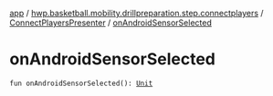 [app](../../index.md) / [hwp.basketball.mobility.drillpreparation.step.connectplayers](../index.md) / [ConnectPlayersPresenter](index.md) / [onAndroidSensorSelected](.)

# onAndroidSensorSelected

`fun onAndroidSensorSelected(): `[`Unit`](https://kotlinlang.org/api/latest/jvm/stdlib/kotlin/-unit/index.html)